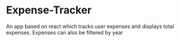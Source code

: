 # Expense-Tracker
An app based on react which tracks user expenses and displays total expenses. Expenses can also be filtered by year
